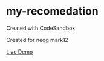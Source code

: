 # my-recomedation
Created with CodeSandbox
<p>Created for neog mark12</p>
<a target="_blank" href="https://myview.netlify.app/">
                                 Live Demo
                            </a>
